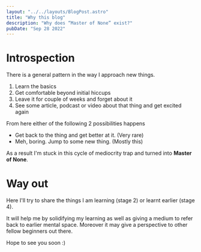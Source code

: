 ```yaml
---
layout: "../../layouts/BlogPost.astro"
title: "Why this blog"
description: "Why does “Master of None” exist?"
pubDate: "Sep 28 2022"
---
```


# Introspection
There is a general pattern in the way I approach new things.
1. Learn the basics
2. Get comfortable beyond initial hiccups
3. Leave it for couple of weeks and forget about it
4. See some article, podcast or video about that thing and get excited again

From here either of the following 2 possibilities happens
- Get back to the thing and get better at it. (Very rare)
- Meh, boring. Jump to some new thing. (Mostly this)

As a result I'm stuck in this cycle of mediocrity trap and turned into **Master of None**.

# Way out
Here I'll try to share the things I am learning (stage 2) or learnt earlier (stage 4).

It will help me by solidifying my learning as well as giving a medium to refer back to earlier mental space. Moreover it may give a perspective to other fellow beginners out there.

Hope to see you soon :)
